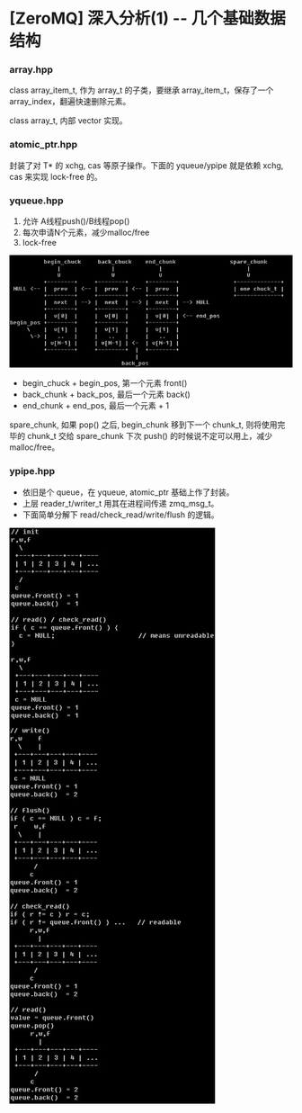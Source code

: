 # [ZeroMQ] 深入分析(1) -- 几个基础数据结构

### array.hpp

class array_item_t, 作为 array_t 的子类，要继承 array_item_t，保存了一个 array_index，翻遍快速删除元素。

class array_t, 内部 vector 实现。

### atomic_ptr.hpp

封装了对 T* 的 xchg, cas 等原子操作。下面的 yqueue/ypipe 就是依赖 xchg, cas 来实现 lock-free 的。

### yqueue.hpp

  1. 允许 A线程push()/B线程pop()
  2. 每次申请N个元素，减少malloc/free
  3. lock-free

![](images/2010_12_09_zmq_internals_01/yqueue.png)

 * begin_chuck + begin_pos, 第一个元素 front()
 *  back_chunk +  back_pos, 最后一个元素 back()
 *   end_chunk +   end_pos, 最后一个元素 + 1

spare_chunk, 如果 pop() 之后, begin_chunk 移到下一个 chunk_t, 则将使用完毕的 chunk_t 交给 spare_chunk 下次 push() 的时候说不定可以用上，减少 malloc/free。

### ypipe.hpp

 * 依旧是个 queue，在 yqueue, atomic_ptr 基础上作了封装。
 * 上层 reader_t/writer_t 用其在进程间传递 zmq_msg_t。
 * 下面简单分解下 read/check_read/write/flush 的逻辑。

![](images/2010_12_09_zmq_internals_01/ypipe.png)
